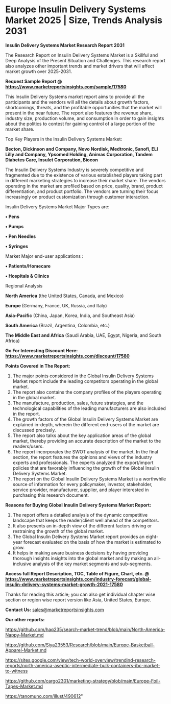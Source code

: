 # Europe Insulin Delivery Systems Market 2025 | Size, Trends Analysis 2031

<strong>Insulin Delivery Systems Market Research Report 2031</strong>

The Research Report on Insulin Delivery Systems Market is a Skillful and Deep Analysis of the Present Situation and Challenges. This research report also analyzes other important trends and market drivers that will affect market growth over 2025-2031.

<strong>Request Sample Report @ <a href=https://www.marketreportsinsights.com/sample/17580>https://www.marketreportsinsights.com/sample/17580</a></strong>

This Insulin Delivery Systems market report aims to provide all the participants and the vendors will all the details about growth factors, shortcomings, threats, and the profitable opportunities that the market will present in the near future. The report also features the revenue share, industry size, production volume, and consumption in order to gain insights about the politics to contest for gaining control of a large portion of the market share.

Top Key Players in the Insulin Delivery Systems Market:

<strong>Becton, Dickinson and Company, Novo Nordisk, Medtronic, Sanofi, ELI Lilly and Company, Ypsomed Holding, Animas Corporation, Tandem Diabetes Care, Insulet Corporation, Biocon</strong>

The Insulin Delivery Systems Industry is severely competitive and fragmented due to the existence of various established players taking part in different marketing strategies to increase their market share. The vendors operating in the market are profiled based on price, quality, brand, product differentiation, and product portfolio. The vendors are turning their focus increasingly on product customization through customer interaction.

Insulin Delivery Systems Market Major Types are:

<strong>• Pens

• Pumps

• Pen Needles

• Syringes</strong>

Market Major end-user applications :

<strong>• Patients/Homecare

• Hospitals & Clinics</strong>

Regional Analysis

</u><strong><b>North America</b></strong> (the United States, Canada, and Mexico)

<strong><b>Europe </b></strong>(Germany, France, UK, Russia, and Italy)

<strong><b>Asia-Pacific</b></strong> (China, Japan, Korea, India, and Southeast Asia)

<strong><b>South America</b></strong> (Brazil, Argentina, Colombia, etc.)

<strong><b>The Middle East and Africa</b></strong> (Saudi Arabia, UAE, Egypt, Nigeria, and South Africa)

<strong>Go For Interesting Discount Here: <a href=https://www.marketreportsinsights.com/discount/17580>https://www.marketreportsinsights.com/discount/17580</a></strong>

<strong>Points Covered in The Report:</strong>
<ol>
  <li>The major points considered in the Global Insulin Delivery Systems Market report include the leading competitors operating in the global market.</li>
  <li>The report also contains the company profiles of the players operating in the global market.</li>
  <li>The manufacture, production, sales, future strategies, and the technological capabilities of the leading manufacturers are also included in the report.</li>
  <li>The growth factors of the Global Insulin Delivery Systems Market are explained in-depth, wherein the different end-users of the market are discussed precisely.</li>
  <li>The report also talks about the key application areas of the global market, thereby providing an accurate description of the market to the readers/users.</li>
  <li>The report incorporates the SWOT analysis of the market. In the final section, the report features the opinions and views of the industry experts and professionals. The experts analyzed the export/import policies that are favorably influencing the growth of the Global Insulin Delivery Systems Market.</li>
  <li>The report on the Global Insulin Delivery Systems Market is a worthwhile source of information for every policymaker, investor, stakeholder, service provider, manufacturer, supplier, and player interested in purchasing this research document.</li>
</ol>
<strong>Reasons for Buying Global Insulin Delivery Systems Market Report:</strong>

<ol>
  <li>The report offers a detailed analysis of the dynamic competitive landscape that keeps the reader/client well ahead of the competitors.</li>
  <li>It also presents an in-depth view of the different factors driving or restraining the growth of the global market.</li>
  <li>The Global Insulin Delivery Systems Market report provides an eight-year forecast evaluated on the basis of how the market is estimated to grow.</li>
  <li>It helps in making aware business decisions by having providing thorough insights insights into the global market and by making an all-inclusive analysis of the key market segments and sub-segments.</li>
</ol>
<strong>Access full Report Description, TOC, Table of Figure, Chart, etc. @ <a href=https://www.marketreportsinsights.com/industry-forecast/global-insulin-delivery-systems-market-growth-2021-17580>https://www.marketreportsinsights.com/industry-forecast/global-insulin-delivery-systems-market-growth-2021-17580</a></strong>


Thanks for reading this article; you can also get individual chapter wise section or region wise report version like Asia, United States, Europe.

<strong>Contact Us:</strong>
sales@marketreportsinsights.com

<strong>Our other reports:</strong>

<a href=https://github.com/haq235/search-market-trend/blob/main/North-America-Nappy-Market.md>https://github.com/haq235/search-market-trend/blob/main/North-America-Nappy-Market.md</a>

<a href=https://github.com/Siya23553/Research/blob/main/Europe-Basketball-Apparel-Market.md>https://github.com/Siya23553/Research/blob/main/Europe-Basketball-Apparel-Market.md</a>

<a href=https://sites.google.com/view/tech-world-overview/trendind-research-reports/north-america-aseptic-intermediate-bulk-containers-ibc-market-to-witness>https://sites.google.com/view/tech-world-overview/trendind-research-reports/north-america-aseptic-intermediate-bulk-containers-ibc-market-to-witness</a>

<a href=https://github.com/cargo2301/marketing-strategy/blob/main/Europe-Foil-Tapes-Market.md>https://github.com/cargo2301/marketing-strategy/blob/main/Europe-Foil-Tapes-Market.md</a>

<a href=https://tanomuno.com/illust/490612>https://tanomuno.com/illust/490612</a>"
